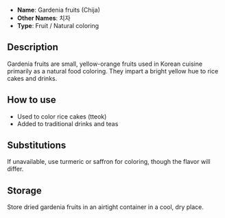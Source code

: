 - **Name**: Gardenia fruits (Chija)
- **Other Names**: 치자
- **Type**: Fruit / Natural coloring

## Description

Gardenia fruits are small, yellow-orange fruits used in Korean cuisine primarily as a natural food coloring. They impart a bright yellow hue to rice cakes and drinks.

## How to use

- Used to color rice cakes (tteok)
- Added to traditional drinks and teas

## Substitutions

If unavailable, use turmeric or saffron for coloring, though the flavor will differ.

## Storage

Store dried gardenia fruits in an airtight container in a cool, dry place. 